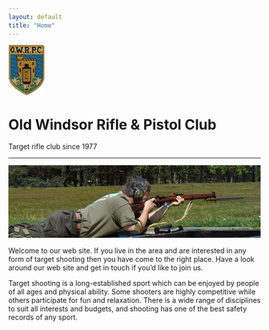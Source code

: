 ```yaml
---
layout: default
title: "Home"
---
```

<img class="rounded mx-auto mt-5 d-block" src="assets/img/logo.png" alt="Full bore shooting at OWRPC">



<!-- Main Page Content -->

<h1 class="display-4 text-center">Old Windsor Rifle & Pistol Club</h1>
<p class="text-center">Target rifle club since 1977</p>
<hr class="my-4">

<img class="d-block w-100 rounded" src="assets/img/galleries/home-slider/header-cover-1.jpg" alt="Full bore shooting at OWRPC">

Welcome to our web site. If you live in the area and are interested in any form of target shooting then you have come to the right place. Have a look around our web site and get in touch if you’d like to join us.

Target shooting is a long-established sport which can be enjoyed by people of all ages and physical ability. Some shooters are highly competitive while others participate for fun and relaxation. There is a wide range of disciplines to suit all interests and budgets, and shooting has one of the best safety records of any sport.
